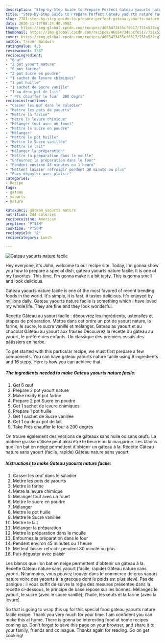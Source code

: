 ```yaml
---
description: "Step-by-Step Guide to Prepare Perfect Gateau yaourts nature facile"
title: "Step-by-Step Guide to Prepare Perfect Gateau yaourts nature facile"
slug: 2781-step-by-step-guide-to-prepare-perfect-gateau-yaourts-nature-facile
date: 2020-11-17T08:24:40.490Z
image: https://img-global.cpcdn.com/recipes/4665473455cf0517/751x532cq70/gateau-yaourts-nature-facile-photo-principale-de-la-recette.jpg
thumbnail: https://img-global.cpcdn.com/recipes/4665473455cf0517/751x532cq70/gateau-yaourts-nature-facile-photo-principale-de-la-recette.jpg
cover: https://img-global.cpcdn.com/recipes/4665473455cf0517/751x532cq70/gateau-yaourts-nature-facile-photo-principale-de-la-recette.jpg
author: Trevor Baldwin
ratingvalue: 4.5
reviewcount: 3367
recipeingredient:
- "6 uf"
- "2 pot yaourt nature"
- "6 pot farine"
- "2 pot Sucre en poudre"
- "1 sachet de levure chimiques"
- "1 pot huille"
- "1 sachet de Sucre vanille"
- "1 ou deux pot de lait"
- " Prs chauffer le four  200 degrs"
recipeinstructions:
- "Casser les œuf dans le saladier"
- "Mettre les pots de yaourts"
- "Mettre la farine"
- "Metre la levure chimique"
- "Mélanger tout avec un fouet"
- "Mettre le sucre en poudre"
- "Mélanger"
- "Mettre le pot huille"
- "Mettre le Sucre vanillée"
- "Mettre le lait"
- "Mélanger la préparation"
- "Mettre la préparation dans le moulle"
- "Enfournez la préparation dans le four"
- "Pendent environ 45 minutes ou 1 heure"
- "Mettent laisser refroidir pendent 30 minute ou plus"
- "Puis déguster avec plaisir"
categories:
- Recipe
tags:
- gateau
- yaourts
- nature

katakunci: gateau yaourts nature 
nutrition: 244 calories
recipecuisine: American
preptime: "PT34M"
cooktime: "PT50M"
recipeyield: "2"
recipecategory: Lunch

---
```



![Gateau yaourts nature facile](https://img-global.cpcdn.com/recipes/4665473455cf0517/751x532cq70/gateau-yaourts-nature-facile-photo-principale-de-la-recette.jpg)

Hey everyone, it's John, welcome to our recipe site. Today, I'm gonna show you how to prepare a special dish, gateau yaourts nature facile. It is one of my favorites. This time, I'm gonna make it a bit tasty. This is gonna smell and look delicious.

Gateau yaourts nature facile is one of the most favored of recent trending foods in the world. It's simple, it is fast, it tastes delicious. It's enjoyed by millions daily. Gateau yaourts nature facile is something which I have loved my whole life. They are fine and they look wonderful.

Recette Gâteau au yaourt facile : découvrez les ingrédients, ustensiles et étapes de préparation. Mettre dans cet ordre un pot de yaourt nature, la farine, le sucre, le sucre vanillé et mélanger. Gateau au yaourt et au chocolat Gâteau au yaourt aux fraises Découvrez la recette du gâteau au yaourt, le préféré des enfants. Un classique des premiers essais des pâtissiers en herbe.


To get started with this particular recipe, we must first prepare a few components. You can have gateau yaourts nature facile using 9 ingredients and 16 steps. Here is how you can achieve that.

<!--inarticleads1-->

##### The ingredients needed to make Gateau yaourts nature facile:

1. Get 6 œuf
1. Prepare 2 pot yaourt nature
1. Make ready 6 pot farine
1. Prepare 2 pot Sucre en poudre
1. Get 1 sachet de levure chimiques
1. Prepare 1 pot huille
1. Get 1 sachet de Sucre vanillée
1. Get 1 ou deux pot de lait
1. Take  Près chauffer le four à 200 degrés


On trouve également des versions de gâteaux sans huile ou sans œufs. La matière grasse utilisée peut ainsi être le beurre ou la margarine. Les blancs que l&#39;on bat en neige permettent d&#39;obtenir un gâteau à la. Recette Gâteau nature sans yaourt (facile, rapide) Gâteau nature sans yaourt. 

<!--inarticleads2-->

##### Instructions to make Gateau yaourts nature facile:

1. Casser les œuf dans le saladier
1. Mettre les pots de yaourts
1. Mettre la farine
1. Metre la levure chimique
1. Mélanger tout avec un fouet
1. Mettre le sucre en poudre
1. Mélanger
1. Mettre le pot huille
1. Mettre le Sucre vanillée
1. Mettre le lait
1. Mélanger la préparation
1. Mettre la préparation dans le moulle
1. Enfournez la préparation dans le four
1. Pendent environ 45 minutes ou 1 heure
1. Mettent laisser refroidir pendent 30 minute ou plus
1. Puis déguster avec plaisir


Les blancs que l&#39;on bat en neige permettent d&#39;obtenir un gâteau à la. Recette Gâteau nature sans yaourt (facile, rapide) Gâteau nature sans yaourt. Néanmoins, vous pouvez trouver dans le commerce de gros yaourt nature voire des yaourts à la grecque dont le poids est plus élevé. Pas de panique : il vous suffit de suivre la règle des mesures présentée dans la recette ci-dessous, le principe de base repose sur les bonnes. Mélangez le yaourt, le sucre (avec le sucre vanillé), l&#39;huile, les œufs et la farine (avec la levure). 

So that is going to wrap this up for this special food gateau yaourts nature facile recipe. Thank you very much for your time. I am confident you can make this at home. There is gonna be interesting food at home recipes coming up. Don't forget to save this page on your browser, and share it to your family, friends and colleague. Thanks again for reading. Go on get cooking!
